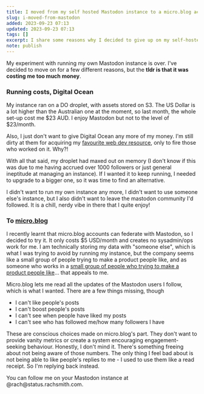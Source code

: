 ```yaml
---
title: I moved from my self hosted Mastodon instance to a micro.blog account
slug: i-moved-from-mastodon
added: 2023-09-23 07:13
updated: 2023-09-23 07:13
tags: []
excerpt: I share some reasons why I decided to give up on my self-hosted mastodon instance.
note: publish
---
```


My experiment with running my own Mastodon instance is over. I've decided to move on for a few different reasons, but the **tldr is that it was costing me too much money**.

### Running costs, Digital Ocean
My instance ran on a DO droplet, with assets stored on S3. The US Dollar is a lot higher than the Australian one at the moment, so last month, the whole set-up cost me $23 AUD. I enjoy Mastodon but not to the level of $23/month. 

Also, I just don't want to give Digital Ocean any more of my money. I'm still dirty at them for acquiring my [favourite web dev resource](https://css-tricks.com/), only to fire those who worked on it. Why?! 

With all that said, my droplet had maxed out on memory (I don't know if this was due to me having accrued over 1000 followers or just general ineptitude at managing an instance). If I wanted it to keep running, I needed to upgrade to a bigger one, so it was time to find an alternative.

I didn't want to run my own instance any more, I didn't want to use someone else's instance, but I also didn't want to leave the mastodon community I'd followed. It is a chill, nerdy vibe in there that I quite enjoy!

### To [micro.blog](https://micro.blog/)
I recently learnt that micro.blog accounts can federate with Mastodon, so I decided to try it. It only costs $5 USD/month and creates no sysadmin/ops work for me. I am technically storing my data with "someone else", which is what I was trying to avoid by running my instance, but the company seems like a small group of people trying to make a product people like, and as someone who works in a [small group of people who trying to make a product people like](https://codepen.io/about)... that appeals to me. 

Micro.blog lets me read all the updates of the Mastodon users I follow, which is what I wanted. There are a few things missing, though
- I can't like people's posts
- I can't boost people's posts
- I can't see when people have liked my posts
- I can't see who has followed me/how many followers I have

These are conscious choices made on micro.blog's part. They don't want to provide vanity metrics or create a system encouraging engagement-seeking behaviour. Honestly, I don't mind it. There's something freeing about not being aware of those numbers. The only thing I feel bad about is not being able to like people's replies to me - I used to use them like a read receipt. So I'm replying back instead. 

<p>You can follow me on your Mastodon instance at @rach@status.rachsmith.com.</p>